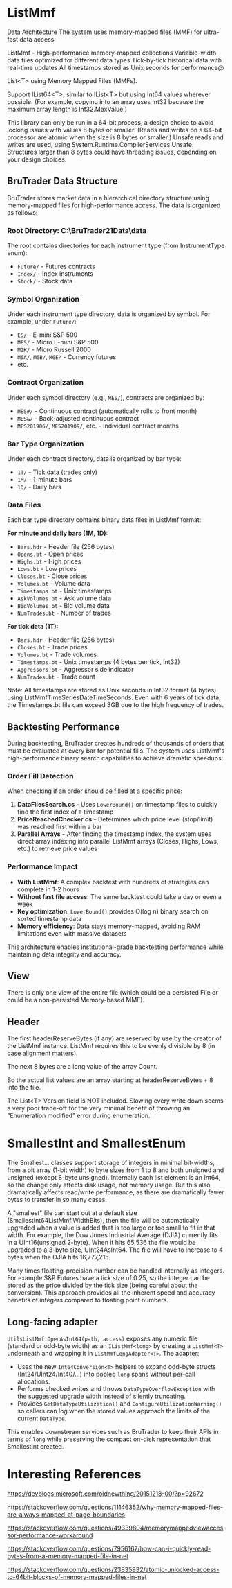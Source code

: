 ListMmf
=

Data Architecture
The system uses memory-mapped files (MMF) for ultra-fast data access:

ListMmf - High-performance memory-mapped collections
Variable-width data files optimized for different data types
Tick-by-tick historical data with real-time updates
All timestamps stored as Unix seconds for performance@

List\<T\> using Memory Mapped Files (MMFs).

Support IList64\<T\>, similar to IList\<T\> but using Int64 values wherever
possible. (For example, copying into an array uses Int32 because the maximum
array length is Int32.MaxValue.)

This library can only be run in a 64-bit process, a design choice to avoid locking issues with values 8 bytes or smaller. (Reads and writes on a 64-bit processor are atomic when the size is 8 bytes or smaller.) Unsafe reads and writes are used, using System.Runtime.CompilerServices.Unsafe. Structures larger than 8 bytes could have threading issues, depending on your design choices.

BruTrader Data Structure
-

BruTrader stores market data in a hierarchical directory structure using memory-mapped files for high-performance access. The data is organized as follows:

### Root Directory: C:\BruTrader21Data\data

The root contains directories for each instrument type (from InstrumentType enum):
- `Future/` - Futures contracts
- `Index/` - Index instruments
- `Stock/` - Stock data

### Symbol Organization

Under each instrument type directory, data is organized by symbol. For example, under `Future/`:
- `ES/` - E-mini S&P 500
- `MES/` - Micro E-mini S&P 500
- `M2K/` - Micro Russell 2000
- `M6A/`, `M6B/`, `M6E/` - Currency futures
- etc.

### Contract Organization

Under each symbol directory (e.g., `MES/`), contracts are organized by:
- `MES#/` - Continuous contract (automatically rolls to front month)
- `MES&/` - Back-adjusted continuous contract
- `MES201906/`, `MES201909/`, etc. - Individual contract months

### Bar Type Organization

Under each contract directory, data is organized by bar type:
- `1T/` - Tick data (trades only)
- `1M/` - 1-minute bars
- `1D/` - Daily bars

### Data Files

Each bar type directory contains binary data files in ListMmf format:

**For minute and daily bars (1M, 1D):**
- `Bars.hdr` - Header file (256 bytes)
- `Opens.bt` - Open prices
- `Highs.bt` - High prices
- `Lows.bt` - Low prices
- `Closes.bt` - Close prices
- `Volumes.bt` - Volume data
- `Timestamps.bt` - Unix timestamps
- `AskVolumes.bt` - Ask volume data
- `BidVolumes.bt` - Bid volume data
- `NumTrades.bt` - Number of trades

**For tick data (1T):**
- `Bars.hdr` - Header file (256 bytes)
- `Closes.bt` - Trade prices
- `Volumes.bt` - Trade volumes
- `Timestamps.bt` - Unix timestamps (4 bytes per tick, Int32)
- `Aggressors.bt` - Aggressor side indicator
- `NumTrades.bt` - Trade count

Note: All timestamps are stored as Unix seconds in Int32 format (4 bytes) using ListMmfTimeSeriesDateTimeSeconds. Even with 6 years of tick data, the Timestamps.bt file can exceed 3GB due to the high frequency of trades.

Backtesting Performance
-

During backtesting, BruTrader creates hundreds of thousands of orders that must be evaluated at every bar for potential fills. The system uses ListMmf's high-performance binary search capabilities to achieve dramatic speedups:

### Order Fill Detection

When checking if an order should be filled at a specific price:

1. **DataFilesSearch.cs** - Uses `LowerBound()` on timestamp files to quickly find the first index of a timestamp
2. **PriceReachedChecker.cs** - Determines which price level (stop/limit) was reached first within a bar
3. **Parallel Arrays** - After finding the timestamp index, the system uses direct array indexing into parallel ListMmf arrays (Closes, Highs, Lows, etc.) to retrieve price values

### Performance Impact

- **With ListMmf**: A complex backtest with hundreds of strategies can complete in 1-2 hours
- **Without fast file access**: The same backtest could take a day or even a week
- **Key optimization**: `LowerBound()` provides O(log n) binary search on sorted timestamp data
- **Memory efficiency**: Data stays memory-mapped, avoiding RAM limitations even with massive datasets

This architecture enables institutional-grade backtesting performance while maintaining data integrity and accuracy.

View
-

There is only one view of the entire file (which could be a persisted File or
could be a non-persisted Memory-based MMF).

Header
-

The first headerReserveBytes (if any) are reserved by use by the creator of the
ListMmf instance. ListMmf requires this to be evenly divisible by 8 (in case alignment
matters).

The next 8 bytes are a long value of the array Count.

So the actual list values are an array starting at headerReserveBytes + 8 into
the file.

The List\<T\> Version field is NOT included. Slowing every write down seems a
very poor trade-off for the very minimal benefit of throwing an “Enumeration
modified” error during enumeration.

SmallestInt and SmallestEnum
=
The Smallest... classes support storage of integers in minimal bit-widths, from a bit array (1-bit width) to byte sizes from 1 to 8 and both unsigned and unsigned (except 8-byte unsigned). Internally each list element is an Int64, so the change only affects disk usage, not memory usage. But this also dramatically affects read/write performance, as there are dramatically fewer bytes to transfer in so many cases.

A "smallest" file can start out at a default size (SmallestInt64ListMmf.WidthBits), then the file will be automatically upgraded when a value is added that is too large or too small to fit in that width. For example, the Dow Jones Industrial Average (DJIA) currently fits in a UInt16(unsigned 2-byte). When it hits 65,536 the file would be upgraded to a 3-byte size, UInt24AsInt64. The file will have to increase to 4 bytes when the DJIA hits 16,777,215. 

Many times floating-precision number can be handled internally as integers. For example S&P Futures have a tick size of 0.25, so the integer can be stored as the price divided by the tick size (being careful about the conversion). This approach provides all the inherent speed and accuracy benefits of integers compared to floating point numbers.

Long-facing adapter
-------------------

`UtilsListMmf.OpenAsInt64(path, access)` exposes any numeric file (standard or odd-byte width) as an `IListMmf<long>` by creating a `ListMmf<T>` underneath and wrapping it in `ListMmfLongAdapter<T>`. The adapter:

* Uses the new `Int64Conversion<T>` helpers to expand odd-byte structs (Int24/UInt24/Int40/…) into pooled `long` spans without per-call allocations.
* Performs checked writes and throws `DataTypeOverflowException` with the suggested upgrade width instead of silently truncating.
* Provides `GetDataTypeUtilization()` and `ConfigureUtilizationWarning()` so callers can log when the stored values approach the limits of the current `DataType`.

This enables downstream services such as BruTrader to keep their APIs in terms of `long` while preserving the compact on-disk representation that SmallestInt created.

Interesting References
=

<https://devblogs.microsoft.com/oldnewthing/20151218-00/?p=92672>

<https://stackoverflow.com/questions/11146352/why-memory-mapped-files-are-always-mapped-at-page-boundaries>

<https://stackoverflow.com/questions/49339804/memorymappedviewaccessor-performance-workaround>

<https://stackoverflow.com/questions/7956167/how-can-i-quickly-read-bytes-from-a-memory-mapped-file-in-net>

<https://stackoverflow.com/questions/23835932/atomic-unlocked-access-to-64bit-blocks-of-memory-mapped-files-in-net>

